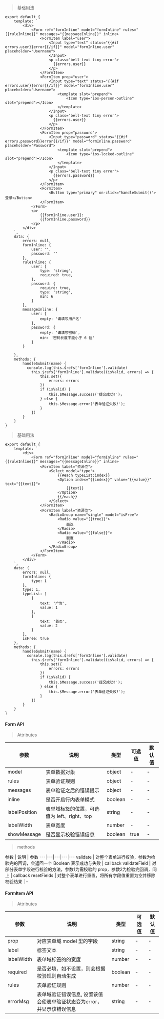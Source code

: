 > 基础用法

    export default {
        template: `
            <div>
                <Form ref="formInline" model="formInline" rules="{{ruleInline}}" messages="{{messageInline}}" inline>
                    <FormItem label="user">
                        <Input type="text" status="{{#if errors.user}}error{{/if}}" model="formInline.user" placeholder="Username">
                        </Input>
                        <p class="bell-text tiny error">
                          {{errors.user}}
                        </p>
                    </FormItem>
                    <FormItem prop="user">
                        <Input type="text" status="{{#if errors.user}}error{{/if}}" model="formInline.user" placeholder="Username">
                            <template slot="prepend">
                                <Icon type="ios-person-outline" slot="prepend"></Icon>
                            </template>
                        </Input>
                        <p class="bell-text tiny error">
                          {{errors.user}}
                        </p>
                    </FormItem>
                    <FormItem prop="password">
                        <Input type="password" status="{{#if errors.password}}error{{/if}}" model="formInline.password" placeholder="Password">
                            <template slot="prepend">
                                <Icon type="ios-locked-outline" slot="prepend"></Icon>
                            </template>
                        </Input>
                        <p class="bell-text tiny error">
                          {{errors.password}}
                        </p>
                    </FormItem>
                    <FormItem>
                        <Button type="primary" on-click="handleSubmit()">登录</Button>
                    </FormItem>
                </Form>
                <p>
                    {{formInline.user}}:
                    {{formInline.password}}
                </p>
            </div>
        `,
        data: {
            errors: null,
            formInline: {
                user: '',
                password: ''
            },
            ruleInline: {
                user: {
                    type: 'string',
                    required: true,
                },
                password: {
                    require: true,
                    type: 'string',
                    min: 6
                }
            },
            messageInline: {
                user: {
                    empty: '请填写用户名'
                },
                password: {
                    empty: '请填写密码',
                    min: '密码长度不能小于 6 位'
                }
            }

        },
        methods: {
            handleSubmit(name) {
              console.log(this.$refs['formInline'].validate)
                this.$refs['formInline'].validate((isValid, errors) => {
                    this.set({
                        errors: errors
                    })
                    if (isValid) {
                        this.$Message.success('提交成功!');
                    } else {
                        this.$Message.error('表单验证失败!');
                    }
                })
            }
        }
    }

> 基础用法

    export default {
        template: `
            <div>
                <Form ref="formInline" model="formInline" rules="{{ruleInline}}" messages="{{messageInline}}" inline>
                    <FormItem label="资源位">
                        <Select model="type">
                            {{#each typeList:index}}
                            <Option index="{{index}}" value="{{value}}" text="{{text}}">
                                {{text}}
                            </Option>
                            {{/each}}
                        </Select>
                    </FormItem>
                    <FormItem label="资源位">
                        <RadioGroup name="single" model="isFree">
                            <Radio value="{{true}}">
                                面议
                            </Radio>
                            <Radio value="{{false}}">
                                额度
                            </Radio>
                        </RadioGroup>
                    </FormItem>
                </Form>
            </div>
        `,
        data: {
            errors: null,
            formInline: {
                type: 1
            },
            type: 1,
            typeList: [
                {
                    text: '广告',
                    value: 1
                },
                {
                    text: '首页',
                    value: 2
                }
            ],
            isFree: true
        },
        methods: {
            handleSubmit(name) {
              console.log(this.$refs['formInline'].validate)
                this.$refs['formInline'].validate((isValid, errors) => {
                    this.set({
                        errors: errors
                    })
                    if (isValid) {
                        this.$Message.success('提交成功!');
                    } else {
                        this.$Message.error('表单验证失败!');
                    }
                })
            }
        }
    }



    

#### Form API

> Attributes

参数 | 说明 | 类型 | 可选值 | 默认值
---|---|---|---|---
model | 表单数据对象 | object | - | -
rules | 表单验证规则 | object | - | -
messages | 表单验证之后的错误提示 | object | - | -
inline | 是否开启行内表单模式 | boolean | - | -
labelPosition | 表单域标签的位置，可选值为 left、right、top | string | - | -
labelWidth | 表单宽度 | number | - | -
showMessage | 是否显示校验错误信息 | boolean | true | -

> methods

参数 | 说明 | 参数
---|---|---|---|---
validate | 对整个表单进行校验，参数为检验完的回调，会返回一个 Boolean 表示成功与失败 | callback
validateField | 对部分表单字段进行校验的方法，参数1为需校验的 prop，参数2为检验完回调，同上 | callback
resetFields | 对整个表单进行重置，将所有字段值重置为空并移除校验结果 | -

#### FormItem API

> Attributes

参数 | 说明 | 类型 | 可选值 | 默认值
---|---|---|---|---
prop | 对应表单域 model 里的字段 | string | - | -
label | 标签文本 | string | - | -
labelWidth | 表单域标签的的宽度 | number | - | -
required | 是否必填，如不设置，则会根据校验规则自动生成 | boolean | - | -
rules | 表单验证规则 | number | - | -
errorMsg | 表单域验证错误信息, 设置该值会使表单验证状态变为error，并显示该错误信息 | string | - | -